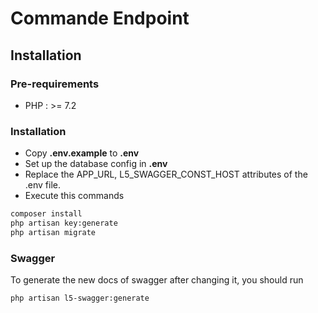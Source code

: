 # Commande Endpoint

## Installation 

### Pre-requirements 

* PHP : >= 7.2

### Installation

 * Copy **.env.example** to **.env**
 * Set up the database config in **.env**
 * Replace the APP_URL, L5_SWAGGER_CONST_HOST attributes of the .env file.
 * Execute this commands 
```bash
composer install
php artisan key:generate
php artisan migrate
```

### Swagger

To generate the new docs of swagger after changing it, you should run 

```bash
php artisan l5-swagger:generate
```
